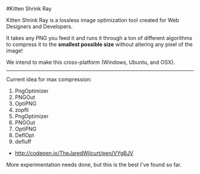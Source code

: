 #Kitten Shrink Ray

Kitten Shrink Ray is a lossless image optimization tool created for Web Designers and Developers.

It takes any PNG you feed it and runs it through a ton of different algorithms to compress it to the **smallest possible size** without altering any pixel of the image!

We intend to make this cross-platform (Windows, Ubuntu, and OSX).

* * *

Current idea for max compression:

1. PngOptimizer
2. PNGOut
3. OptiPNG
4. zopfli
5. PngOptimizer
5. PNGOut
6. OptiPNG
7. DeflOpt
8. defluff

* http://codepen.io/TheJaredWilcurt/pen/VYgBJV

More experimentation needs done, but this is the best I've found so far.
